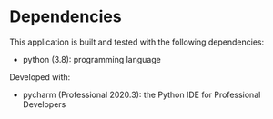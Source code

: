 # Dependencies

This application is built and tested with the following dependencies:

- python (3.8): programming language

Developed with:

- pycharm (Professional 2020.3): the Python IDE for Professional Developers
